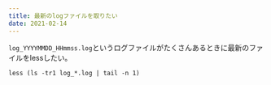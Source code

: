 ```yaml
---
title: 最新のlogファイルを取りたい 
date: 2021-02-14
---
```


`log_YYYYMMDD_HHmmss.log`というログファイルがたくさんあるときに最新のファイルをlessしたい。

```
less (ls -tr1 log_*.log | tail -n 1)
```